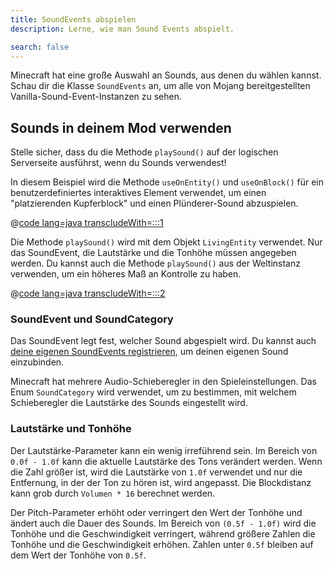 ```yaml
---
title: SoundEvents abspielen
description: Lerne, wie man Sound Events abspielt.

search: false
---
```


Minecraft hat eine große Auswahl an Sounds, aus denen du wählen kannst. Schau dir die Klasse `SoundEvents` an, um alle von Mojang bereitgestellten Vanilla-Sound-Event-Instanzen zu sehen.

## Sounds in deinem Mod verwenden

Stelle sicher, dass du die Methode `playSound()` auf der logischen Serverseite ausführst, wenn du Sounds verwendest!

In diesem Beispiel wird die Methode `useOnEntity()` und `useOnBlock()` für ein benutzerdefiniertes interaktives Element verwendet, um einen "platzierenden Kupferblock" und einen Plünderer-Sound abzuspielen.

@[code lang=java transcludeWith=:::1](@/reference/latest/src/main/java/com/example/docs/item/CustomSoundItem.java)

Die Methode `playSound()` wird mit dem Objekt `LivingEntity` verwendet. Nur das SoundEvent, die Lautstärke und die Tonhöhe müssen angegeben werden. Du kannst auch die Methode `playSound()` aus der Weltinstanz verwenden, um ein höheres Maß an Kontrolle zu haben.

@[code lang=java transcludeWith=:::2](@/reference/latest/src/main/java/com/example/docs/item/CustomSoundItem.java)

### SoundEvent und SoundCategory

Das SoundEvent legt fest, welcher Sound abgespielt wird. Du kannst auch [deine eigenen SoundEvents registrieren](./custom), um deinen eigenen Sound einzubinden.

Minecraft hat mehrere Audio-Schieberegler in den Spieleinstellungen. Das Enum `SoundCategory` wird verwendet, um zu bestimmen, mit welchem Schieberegler die Lautstärke des Sounds eingestellt wird.

### Lautstärke und Tonhöhe

Der Lautstärke-Parameter kann ein wenig irreführend sein. Im Bereich von `0.0f - 1.0f` kann die aktuelle Lautstärke des Tons verändert werden. Wenn die Zahl größer ist, wird die Lautstärke von `1.0f` verwendet und nur die Entfernung, in der der Ton zu hören ist, wird angepasst. Die Blockdistanz kann grob durch `Volumen * 16` berechnet werden.

Der Pitch-Parameter erhöht oder verringert den Wert der Tonhöhe und ändert auch die Dauer des Sounds. Im Bereich von `(0.5f - 1.0f)` wird die Tonhöhe und die Geschwindigkeit verringert, während größere Zahlen die Tonhöhe und die Geschwindigkeit erhöhen. Zahlen unter `0.5f` bleiben auf dem Wert der Tonhöhe von `0.5f`.
